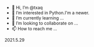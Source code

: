 - 👋 Hi, I’m @txaq
- 👀 I’m interested in Python.I'm a newer.
- 🌱 I’m currently learning ...
- 💞️ I’m looking to collaborate on ...
- 📫 How to reach me ...

2021.5.29


<!---
txaq/txaq is a ✨ special ✨ repository because its `README.md` (this file) appears on your GitHub profile.
You can click the Preview link to take a look at your changes.
--->
